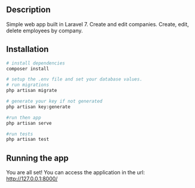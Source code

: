 ## Description
Simple web app built in Laravel 7. Create and edit companies. Create, edit, delete employees by company.

## Installation

```bash
# install dependencies
composer install

# setup the .env file and set your database values.
# run migrations
php artisan migrate

# generate your key if not generated 
php artisan key:generate

#run then app
php artisan serve

#run tests
php artisan test
```

## Running the app

You are all set! You can access the application in the url:
http://127.0.0.1:8000/
